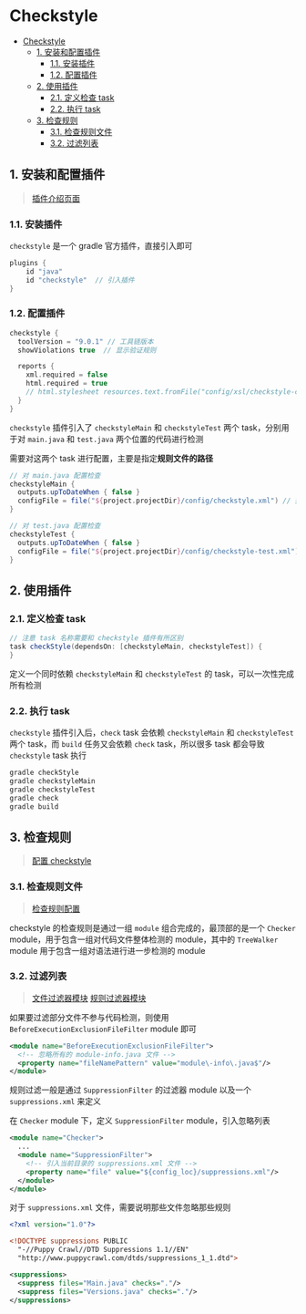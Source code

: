 # Checkstyle

- [Checkstyle](#checkstyle)
  - [1. 安装和配置插件](#1-安装和配置插件)
    - [1.1. 安装插件](#11-安装插件)
    - [1.2. 配置插件](#12-配置插件)
  - [2. 使用插件](#2-使用插件)
    - [2.1. 定义检查 task](#21-定义检查-task)
    - [2.2. 执行 task](#22-执行-task)
  - [3. 检查规则](#3-检查规则)
    - [3.1. 检查规则文件](#31-检查规则文件)
    - [3.2. 过滤列表](#32-过滤列表)

## 1. 安装和配置插件

> [插件介绍页面]([checkStyle](https://docs.gradle.org/current/userguide/checkstyle_plugin.html))

### 1.1. 安装插件

`checkstyle` 是一个 gradle 官方插件，直接引入即可

```groovy
plugins {
    id "java"
    id "checkstyle"  // 引入插件
}
```

### 1.2. 配置插件

```groovy
checkstyle {
  toolVersion = "9.0.1" // 工具链版本
  showViolations true  // 显示验证规则

  reports {
    xml.required = false
    html.required = true
    // html.stylesheet resources.text.fromFile("config/xsl/checkstyle-custom.xsl")
  }
}
```

`checkstyle` 插件引入了 `checkstyleMain` 和 `checkstyleTest` 两个 task，分别用于对 `main.java` 和 `test.java` 两个位置的代码进行检测

需要对这两个 task 进行配置，主要是指定**规则文件的路径**

```groovy
// 对 main.java 配置检查
checkstyleMain {
  outputs.upToDateWhen { false }
  configFile = file("${project.projectDir}/config/checkstyle.xml") // 指定检查规则文件
}

// 对 test.java 配置检查
checkstyleTest {
  outputs.upToDateWhen { false }
  configFile = file("${project.projectDir}/config/checkstyle-test.xml") // 指定检查规则文件
}
```

## 2. 使用插件

### 2.1. 定义检查 task

```groovy
// 注意 task 名称需要和 checkstyle 插件有所区别
task checkStyle(dependsOn: [checkstyleMain, checkstyleTest]) {
}
```

定义一个同时依赖 `checkstyleMain` 和 `checkstyleTest` 的 task，可以一次性完成所有检测

### 2.2. 执行 task

`checkstyle` 插件引入后，`check` task 会依赖 `checkstyleMain` 和 `checkstyleTest` 两个 task，而 `build` 任务又会依赖 `check` task，所以很多 task 都会导致 `checkstyle` task 执行

```bash
gradle checkStyle
gradle checkstyleMain
gradle checkstyleTest
gradle check
gradle build
```

## 3. 检查规则

> [配置 checkstyle](https://checkstyle.org/config.html)

### 3.1. 检查规则文件

> [检查规则配置](https://checkstyle.org/checks.html)

checkstyle 的检查规则是通过一组 `module` 组合完成的，最顶部的是一个 `Checker` module，用于包含一组对代码文件整体检测的 module，其中的 `TreeWalker` module 用于包含一组对语法进行进一步检测的 module

### 3.2. 过滤列表

> [文件过滤器模块](https://checkstyle.org/config_filefilters.html)
> [规则过滤器模块](https://checkstyle.org/config_filters.html)

如果要过滤部分文件不参与代码检测，则使用 `BeforeExecutionExclusionFileFilter` module 即可

```xml
<module name="BeforeExecutionExclusionFileFilter">
  <!-- 忽略所有的 module-info.java 文件 -->
  <property name="fileNamePattern" value="module\-info\.java$"/>
</module>
```

规则过滤一般是通过 `SuppressionFilter` 的过滤器 module 以及一个 `suppressions.xml` 来定义

在 `Checker` module 下，定义 `SuppressionFilter` module，引入忽略列表

```xml
<module name="Checker">
  ...
  <module name="SuppressionFilter">
    <!-- 引入当前目录的 suppressions.xml 文件 -->
    <property name="file" value="${config_loc}/suppressions.xml"/>
  </module>
</module>
```

对于 `suppressions.xml` 文件，需要说明那些文件忽略那些规则

```xml
<?xml version="1.0"?>

<!DOCTYPE suppressions PUBLIC
  "-//Puppy Crawl//DTD Suppressions 1.1//EN"
  "http://www.puppycrawl.com/dtds/suppressions_1_1.dtd">

<suppressions>
  <suppress files="Main.java" checks="."/>
  <suppress files="Versions.java" checks="."/>
</suppressions>
```
